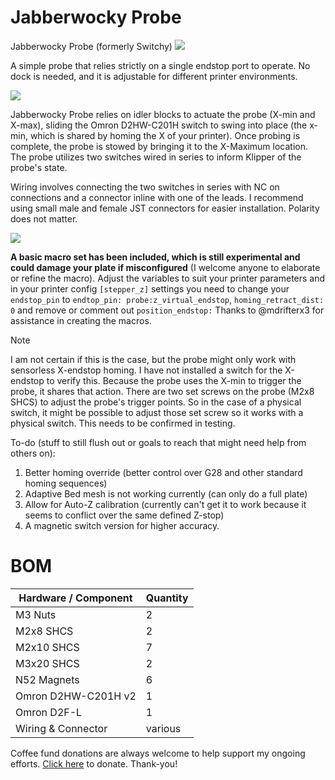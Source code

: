 # Jabberwocky Probe
Jabberwocky Probe (formerly Switchy)
<img src="https://github.com/kinematicdigit/Switchy/blob/main/images/mainimage.png" />

A simple probe that relies strictly on a single endstop port to operate. No dock is needed, and it is adjustable for different printer environments.

<img src="https://github.com/kinematicdigit/Switchy/blob/main/images/backside.png" />

Jabberwocky Probe relies on idler blocks to actuate the probe (X-min and X-max), sliding the Omron D2HW-C201H switch to swing into place (the x-min, which is shared by homing the X of your printer). Once probing is complete, the probe is stowed by bringing it to the X-Maximum location. The probe utilizes two switches wired in series to inform Klipper of the probe's state.

Wiring involves connecting the two switches in series with NC on connections and a connector inline with one of the leads. I recommend using small male and female JST connectors for easier installation. Polarity does not matter.

<img src="https://github.com/kinematicdigit/Switchy/blob/main/images/wiring.png" />

**A basic macro set has been included, which is still experimental and could damage your plate if misconfigured** (I welcome anyone to elaborate or refine the macro). Adjust the variables to suit your printer parameters and in your printer config ```[stepper_z]``` settings you need to change your ```endstop_pin``` to ```endtop_pin: probe:z_virtual_endstop```, ```homing_retract_dist: 0``` and remove or comment out ```position_endstop:``` Thanks to @mdrifterx3 for assistance in creating the macros. 

> [!NOTE] 
> I am not certain if this is the case, but the probe might only work with sensorless X-endstop homing. I have not installed a switch for the X-endstop to verify this. Because the probe uses the X-min to trigger the probe, it shares that action. There are two set screws on the probe (M2x8 SHCS) to adjust the probe's trigger points. So in the case of a physical switch, it might be possible to adjust those set screw so it works with a physical switch. This needs to be confirmed in testing.
>
> To-do (stuff to still flush out or goals to reach that might need help from others on):
> 1. Better homing override (better control over G28 and other standard homing sequences)
> 2. Adaptive Bed mesh is not working currently (can only do a full plate)
> 3. Allow for Auto-Z calibration (currently can't get it to work because it seems to conflict over the same defined Z-stop)
> 4. A magnetic switch version for higher accuracy.

# BOM
| Hardware / Component                             | Quantity |
| ------------------------------------------------ | -------- |
| M3 Nuts                                          | 2        |
| M2x8 SHCS                                        | 2        |
| M2x10 SHCS                                       | 7        |
| M3x20 SHCS                                       | 2        |
| N52 Magnets                                      | 6        |
| Omron D2HW-C201H v2                              | 1        |
| Omron D2F-L                                      | 1        |
| Wiring & Connector                               | various  |


Coffee fund donations are always welcome to help support my ongoing efforts. [Click here](https://www.paypal.com/donate/?business=CXCABTX8BCAUY&no_recurring=0&item_name=Thank+you+for+your+support%21&currency_code=CAD) to donate. Thank-you!
